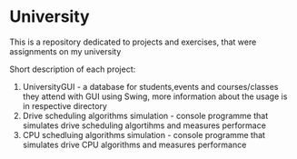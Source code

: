 # University
This is a repository dedicated to projects and exercises, that were assignments on my university 

Short description of each project:

1. UniversityGUI - a database for students,events and courses/classes they attend with GUI using Swing, more information about the usage is in respective directory
2. Drive scheduling algorithms simulation - console programme that simulates drive scheduling algortihms and measures performace
3. CPU schedluing algorithms simulation - console programme that simulates drive CPU algorithms and measures performance

